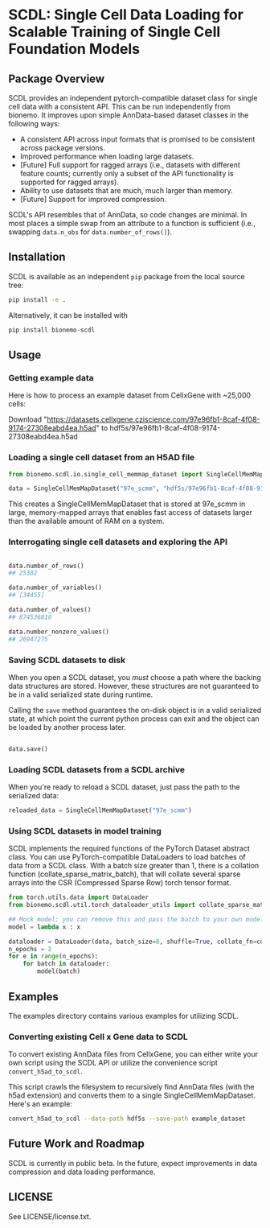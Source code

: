 # SCDL: Single Cell Data Loading for Scalable Training of Single Cell Foundation Models

## Package Overview

SCDL provides an independent pytorch-compatible dataset class for single cell data with a consistent API. This can be run independently from bionemo. It improves upon simple AnnData-based dataset classes in the following ways:

- A consistent API across input formats that is promised to be consistent across package versions.
- Improved performance when loading large datasets.
- [Future] Full support for ragged arrays (i.e., datasets with different feature counts; currently only a subset of the API functionality is supported for ragged arrays).
- Ability to use datasets that are much, much larger than memory.
- [Future] Support for improved compression.

SCDL's API resembles that of AnnData, so code changes are minimal.
In most places a simple swap from an attribute to a function is sufficient (i.e., swapping `data.n_obs` for `data.number_of_rows()`).

## Installation

SCDL is available as an independent `pip` package from the local source tree:

```bash
pip install -e .
```

Alternatively, it can be installed with
```bash
pip install bionemo-scdl
```
## Usage

### Getting example data


Here is how to process an example dataset from CellxGene with ~25,000 cells:

Download "https://datasets.cellxgene.cziscience.com/97e96fb1-8caf-4f08-9174-27308eabd4ea.h5ad" to hdf5s/97e96fb1-8caf-4f08-9174-27308eabd4ea.h5ad

### Loading a single cell dataset from an H5AD file

```python
from bionemo.scdl.io.single_cell_memmap_dataset import SingleCellMemMapDataset

data = SingleCellMemMapDataset("97e_scmm", "hdf5s/97e96fb1-8caf-4f08-9174-27308eabd4ea.h5ad")

```
This creates a SingleCellMemMapDataset that is stored at 97e_scmm in large, memory-mapped arrays
that enables fast access of datasets larger than the available amount of RAM on a system.

### Interrogating single cell datasets and exploring the API

```python

data.number_of_rows()
## 25382

data.number_of_variables()
## [34455]

data.number_of_values()
## 874536810

data.number_nonzero_values()
## 26947275

```

### Saving SCDL datasets to disk

When you open a SCDL dataset, you *must* choose a path where the backing
data structures are stored. However, these structures are not guaranteed
to be in a valid serialized state during runtime.

Calling the `save` method guarantees the on-disk object is in a valid serialized
state, at which point the current python process can exit and the object can be
loaded by another process later.

```python

data.save()

```

### Loading SCDL datasets from a SCDL archive

When you're ready to reload a SCDL dataset, just pass the path to the serialized
data:

```python
reloaded_data = SingleCellMemMapDataset("97e_scmm")
```

### Using SCDL datasets in model training

SCDL implements the required functions of the PyTorch Dataset abstract class.
You can use PyTorch-compatible DataLoaders to load batches of data from a SCDL class.
With a batch size greater than 1, there is a collation function (collate_sparse_matrix_batch),
that will collate several sparse arrays into the CSR (Compressed Sparse Row) torch tensor
format.

```python
from torch.utils.data import DataLoader
from bionemo.scdl.util.torch_dataloader_utils import collate_sparse_matrix_batch

## Mock model: you can remove this and pass the batch to your own model in actual code.
model = lambda x : x

dataloader = DataLoader(data, batch_size=8, shuffle=True, collate_fn=collate_sparse_matrix_batch)
n_epochs = 2
for e in range(n_epochs):
    for batch in dataloader:
        model(batch)
```

## Examples

The examples directory contains various examples for utilizing SCDL.

### Converting existing Cell x Gene data to SCDL

To convert existing AnnData files from CellxGene, you can either write your own
script using the SCDL API or utilize the convenience script `convert_h5ad_to_scdl`.

This script crawls the filesystem to recursively find AnnData files (with the h5ad extension) and converts them to a single SingleCellMemMapDataset. Here's an example:

```bash
convert_h5ad_to_scdl --data-path hdf5s --save-path example_dataset
```


## Future Work and Roadmap

SCDL is currently in public beta. In the future, expect improvements in data compression
and data loading performance.

## LICENSE

See LICENSE/license.txt.
